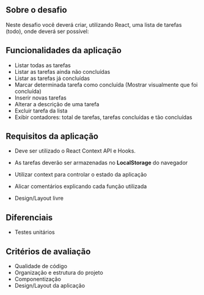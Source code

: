 ## Sobre o desafio
Neste desafio você deverá criar, utilizando React, uma lista de tarefas (todo), onde deverá ser possível:


## Funcionalidades da aplicação

* Listar todas as tarefas
* Listar as tarefas ainda não concluídas
* Listar as tarefas já concluídas
* Marcar determinada tarefa como concluída (Mostrar visualmente que foi concluída)
* Inserir novas tarefas
* Alterar a descrição de uma tarefa
* Excluir tarefa da lista
* Exibir contadores: total de tarefas, tarefas concluídas e tão concluídas

## Requisitos da aplicação

* Deve ser utilizado o React Context API e Hooks.

* As tarefas deverão ser armazenadas no **LocalStorage** do navegador

* Utilizar context para controlar o estado da aplicação

* Alicar comentários explicando cada função utilizada

* Design/Layout livre

## Diferenciais

* Testes unitários

## Critérios de avaliação

* Qualidade de código
* Organização e estrutura do projeto
* Componentização
* Design/Layout da aplicação
